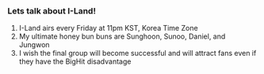 ### Lets talk about I-Land!
1. I-Land airs every Friday at 11pm KST, Korea Time Zone
2. My ultimate honey bun buns are Sunghoon, Sunoo, Daniel, and Jungwon
3. I wish the final group will become successful and will attract fans even if they have the BigHit disadvantage
